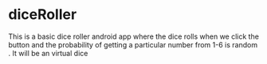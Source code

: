 # diceRoller
This is a basic dice roller android app where the dice rolls when we click the button and the probability of getting a particular number from 1-6 is random . It will be an virtual dice
